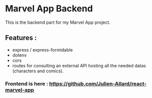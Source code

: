 # Marvel App Backend

This is the backend part for my Marvel App project.

## Features :

- express / express-formidable
- dotenv
- cors
- routes for consulting an external API hosting all the needed datas (characters and comics).

### Frontend is here : https://github.com/Julien-Allard/react-marvel-app
